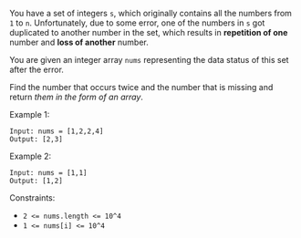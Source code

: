 You have a set of integers `s`, which originally contains all the numbers from `1` to `n`.
Unfortunately, due to some error, one of the numbers in `s` got duplicated to another number in the set, which results in **repetition of one** number and **loss of another** number.

You are given an integer array `nums` representing the data status of this set after the error.

Find the number that occurs twice and the number that is missing and return *them in the form of an array*.

Example 1:
```
Input: nums = [1,2,2,4]
Output: [2,3]
```

Example 2:
```
Input: nums = [1,1]
Output: [1,2]
```

Constraints:
* `2 <= nums.length <= 10^4`
* `1 <= nums[i] <= 10^4`
